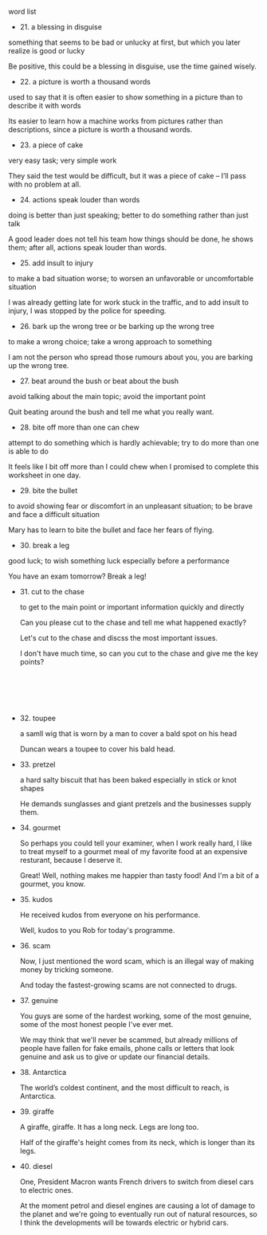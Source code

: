 <head>
     <meta http-equiv="X-UA-Compatible" content="IE=edge">
    <meta name="viewport" content="width=device-width, initial-scale=1.0">
</head>

<link rel="stylesheet" href="words.css">

<mytitle>word list</mytitle><br>

- <word>21. a blessing in disguise</word>

<p class="meaning">something that seems to be bad or unlucky at first, but which you later realize is good or lucky</p>

<p class="example">Be positive, this could be a blessing in disguise, use the time gained wisely.
 </p>

- <word>22. a picture is worth a thousand words</word>

<p class="meaning">used to say that it is often easier to show something in a picture than to describe it with words</p>

<p class="example">Its easier to learn how a machine works from pictures rather than descriptions, since a picture is worth a thousand words.
 </p>

- <word>23. a piece of cake</word>

<p class="meaning">very easy task; very simple work</p>

<p class="example">They said the test would be difficult, but it was a piece of cake – I’ll pass with no problem at all.
 </p>

- <word>24. actions speak louder than words</word>

<p class="meaning">doing is better than just speaking; better to do something rather than just talk</p>

<p class="example">A good leader does not tell his team how things should be done, he shows them; after all, actions speak louder than words.
 </p>

- <word>25. add insult to injury</word>

<p class="meaning">to make a bad situation worse; to worsen an unfavorable or uncomfortable situation</p>

<p class="example">I was already getting late for work stuck in the traffic, and to add insult to injury, I was stopped by the police for speeding.
 </p>

- <word>26. bark up the wrong tree or be barking up the wrong tree</word>

<p class="meaning">to make a wrong choice; take a wrong approach to something</p>

<p class="example">I am not the person who spread those rumours about you, you are barking up the wrong tree.
 </p>

- <word>27. beat around the bush or beat about the bush</word>

<p class="meaning">avoid talking about the main topic; avoid the important point</p>

<p class="example">Quit beating around the bush and tell me what you really want.
 </p>

- <word>28. bite off more than one can chew</word>

<p class="meaning">attempt to do something which is hardly achievable; try to do more than one is able to do</p>

<p class="example">It feels like I bit off more than I could chew when I promised to complete this worksheet in one day.
 </p>

- <word>29. bite the bullet</word>

<p class="meaning">to avoid showing fear or discomfort in an unpleasant situation;  to be brave and face a difficult situation</p>

<p class="example">Mary has to learn to bite the bullet and face her fears of flying.
 </p>

- <word>30. break a leg</word>

<p class="meaning">good luck; to wish something luck especially before a performance</p>

<p class="example">You have an exam tomorrow? Break a leg!
 </p>

- <word>31. cut to the chase</word>
  <p class="meaning">
  to get to the main point or important information quickly and directly
  </p>

  <p class="example">Can you please cut to the chase and tell me what happened exactly? </p>

  <p class="example">Let's cut to the chase and discss the most important issues. </p>
  <p class="example">I don't have much time, so can you cut to the chase and give me the key points? </p>

<br><br><br><br>

- <word>32. toupee</word>

  <p class="example">a samll wig that is worn by a man to cover a bald spot on his head </p>

  <p class="example">Duncan wears a toupee to cover his bald head. </p>

- <word>33. pretzel</word>

  <p class="example">a hard salty biscuit that has been baked especially in stick or knot shapes </p>

  <p class="example">He demands sunglasses and giant pretzels and the businesses supply them. </p>

- <word>34. gourmet</word>

  <p class="example">So perhaps you could tell your examiner, when I work really hard, I like to treat myself to a gourmet meal of my favorite food at an expensive resturant, because I deserve it. </p>

  <p class="example">Great! Well, nothing makes me happier than tasty food! And I'm a bit of a gourmet, you know. </p>

- <word>35. kudos</word>

  <p class="example">He received kudos from everyone on his performance. </p>

  <p class="example">Well, kudos to you Rob for today's programme. </p>

- <word>36. scam</word>

  <p class="example">Now, I just mentioned the word scam, which is an illegal way of making money by tricking someone. </p>

  <p class="example">And today the fastest-growing scams are not connected to drugs. </p>

- <word>37. genuine</word>

  <p class="example">You guys are some of the hardest working, some  of the most genuine, some of the most honest people I've ever met. </p>

  <p class="example">We may think that we'll never be scammed, but already millions of people have fallen for fake emails, phone calls or letters that look genuine and ask us to give or update our financial details. </p>

- <word>38. Antarctica</word>

  <p class="example">The world’s coldest continent, and the most difficult to reach, is Antarctica. </p>

- <word>39. giraffe</word>

  <p class="example">A giraffe, giraffe. It has a long neck. Legs are long too. </p>

  <p class="example">Half of the giraffe's height comes from its neck, which is longer than its legs. </p>

- <word>40. diesel</word>

  <p class="example">One, President Macron wants French drivers to switch from diesel cars to electric ones. </p>

  <p class="example">At the moment petrol and diesel engines are causing a lot of damage to the planet and we're going to eventually run out of natural resources, so I think the developments will be towards electric or hybrid cars. </p>
